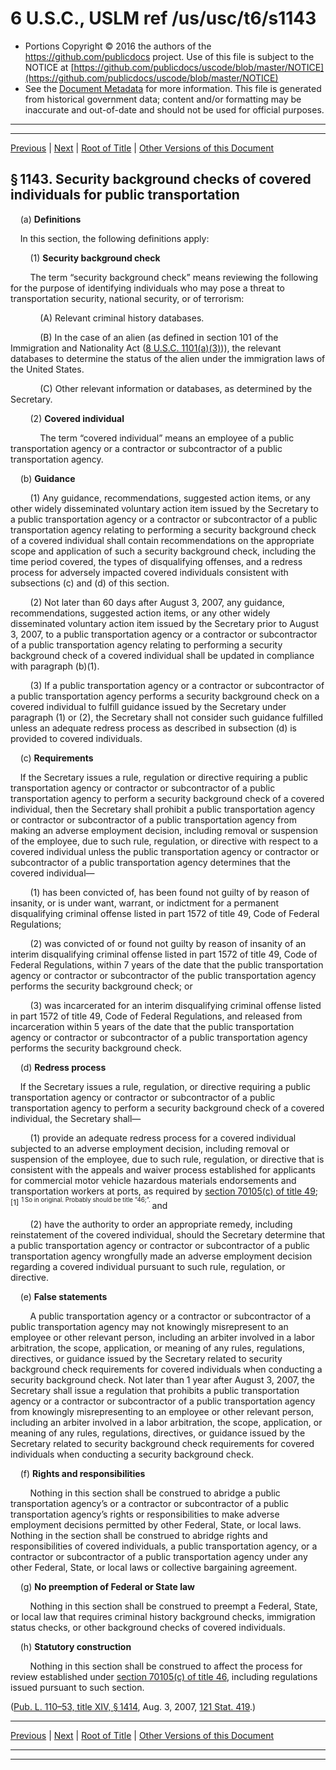 ---
---

# 6 U.S.C., USLM ref /us/usc/t6/s1143

* Portions Copyright © 2016 the authors of the https://github.com/publicdocs project.
  Use of this file is subject to the NOTICE at [https://github.com/publicdocs/uscode/blob/master/NOTICE](https://github.com/publicdocs/uscode/blob/master/NOTICE)
* See the [Document Metadata](././../../../../..//README.md) for more information.
  This file is generated from historical government data; content and/or formatting may be inaccurate and out-of-date and should not be used for official purposes.

----------
----------

[Previous](./../../../../..//us/usc/t6/ch4/schIII/m__us_usc_t6_s1142.md) | [Next](./../../../../..//us/usc/t6/ch4/schIII/m__us_usc_t6_s1144.md) | [Root of Title](./../../../../../) | [Other Versions of this Document](https://publicdocs.github.io/go/links?ns=uslm&ref=%2Fus%2Fusc%2Ft6%2Fs1143)

## § 1143. Security background checks of covered individuals for public transportation

    (a) __Definitions__ 

    In this section, the following definitions apply:

        (1) __Security background check__ 

        The term “security background check” means reviewing the following for the purpose of identifying individuals who may pose a threat to transportation security, national security, or of terrorism:

            (A) Relevant criminal history databases.

            (B) In the case of an alien (as defined in section 101 of the Immigration and Nationality Act ([8 U.S.C. 1101(a)(3)][/us/usc/t8/s1101/a/3])), the relevant databases to determine the status of the alien under the immigration laws of the United States.

            (C) Other relevant information or databases, as determined by the Secretary.

        (2) __Covered individual__ 

            The term “covered individual” means an employee of a public transportation agency or a contractor or subcontractor of a public transportation agency.

    (b) __Guidance__ 

        (1) Any guidance, recommendations, suggested action items, or any other widely disseminated voluntary action item issued by the Secretary to a public transportation agency or a contractor or subcontractor of a public transportation agency relating to performing a security background check of a covered individual shall contain recommendations on the appropriate scope and application of such a security background check, including the time period covered, the types of disqualifying offenses, and a redress process for adversely impacted covered individuals consistent with subsections (c) and (d) of this section.

        (2) Not later than 60 days after August 3, 2007, any guidance, recommendations, suggested action items, or any other widely disseminated voluntary action item issued by the Secretary prior to August 3, 2007, to a public transportation agency or a contractor or subcontractor of a public transportation agency relating to performing a security background check of a covered individual shall be updated in compliance with paragraph (b)(1).

        (3) If a public transportation agency or a contractor or subcontractor of a public transportation agency performs a security background check on a covered individual to fulfill guidance issued by the Secretary under paragraph (1) or (2), the Secretary shall not consider such guidance fulfilled unless an adequate redress process as described in subsection (d) is provided to covered individuals.

    (c) __Requirements__ 

    If the Secretary issues a rule, regulation or directive requiring a public transportation agency or contractor or subcontractor of a public transportation agency to perform a security background check of a covered individual, then the Secretary shall prohibit a public transportation agency or contractor or subcontractor of a public transportation agency from making an adverse employment decision, including removal or suspension of the employee, due to such rule, regulation, or directive with respect to a covered individual unless the public transportation agency or contractor or subcontractor of a public transportation agency determines that the covered individual—

        (1) has been convicted of, has been found not guilty of by reason of insanity, or is under want, warrant, or indictment for a permanent disqualifying criminal offense listed in part 1572 of title 49, Code of Federal Regulations;

        (2) was convicted of or found not guilty by reason of insanity of an interim disqualifying criminal offense listed in part 1572 of title 49, Code of Federal Regulations, within 7 years of the date that the public transportation agency or contractor or subcontractor of the public transportation agency performs the security background check; or

        (3) was incarcerated for an interim disqualifying criminal offense listed in part 1572 of title 49, Code of Federal Regulations, and released from incarceration within 5 years of the date that the public transportation agency or contractor or subcontractor of a public transportation agency performs the security background check.

    (d) __Redress process__ 

    If the Secretary issues a rule, regulation, or directive requiring a public transportation agency or contractor or subcontractor of a public transportation agency to perform a security background check of a covered individual, the Secretary shall—

        (1) provide an adequate redress process for a covered individual subjected to an adverse employment decision, including removal or suspension of the employee, due to such rule, regulation, or directive that is consistent with the appeals and waiver process established for applicants for commercial motor vehicle hazardous materials endorsements and transportation workers at ports, as required by [section 70105(c) of title 49][/us/usc/t49/s70105/c];  <sup>\[1\]</sup>  <sup><sup> 1 So in original. Probably should be title “46;”. </sup></sup>  and

        (2) have the authority to order an appropriate remedy, including reinstatement of the covered individual, should the Secretary determine that a public transportation agency or contractor or subcontractor of a public transportation agency wrongfully made an adverse employment decision regarding a covered individual pursuant to such rule, regulation, or directive.

    (e) __False statements__ 

        A public transportation agency or a contractor or subcontractor of a public transportation agency may not knowingly misrepresent to an employee or other relevant person, including an arbiter involved in a labor arbitration, the scope, application, or meaning of any rules, regulations, directives, or guidance issued by the Secretary related to security background check requirements for covered individuals when conducting a security background check. Not later than 1 year after August 3, 2007, the Secretary shall issue a regulation that prohibits a public transportation agency or a contractor or subcontractor of a public transportation agency from knowingly misrepresenting to an employee or other relevant person, including an arbiter involved in a labor arbitration, the scope, application, or meaning of any rules, regulations, directives, or guidance issued by the Secretary related to security background check requirements for covered individuals when conducting a security background check.

    (f) __Rights and responsibilities__ 

        Nothing in this section shall be construed to abridge a public transportation agency’s or a contractor or subcontractor of a public transportation agency’s rights or responsibilities to make adverse employment decisions permitted by other Federal, State, or local laws. Nothing in the section shall be construed to abridge rights and responsibilities of covered individuals, a public transportation agency, or a contractor or subcontractor of a public transportation agency under any other Federal, State, or local laws or collective bargaining agreement.

    (g) __No preemption of Federal or State law__ 

        Nothing in this section shall be construed to preempt a Federal, State, or local law that requires criminal history background checks, immigration status checks, or other background checks of covered individuals.

    (h) __Statutory construction__ 

        Nothing in this section shall be construed to affect the process for review established under [section 70105(c) of title 46][/us/usc/t46/s70105/c], including regulations issued pursuant to such section.

([Pub. L. 110–53, title XIV, § 1414][/us/pl/110/53/s1414], Aug. 3, 2007, [121 Stat. 419][/us/stat/121/419].)

----------

[Previous](./../../../../..//us/usc/t6/ch4/schIII/m__us_usc_t6_s1142.md) | [Next](./../../../../..//us/usc/t6/ch4/schIII/m__us_usc_t6_s1144.md) | [Root of Title](./../../../../../) | [Other Versions of this Document](https://publicdocs.github.io/go/links?ns=uslm&ref=%2Fus%2Fusc%2Ft6%2Fs1143)

----------
----------

[/us/usc/t8/s1101/a/3]: https://publicdocs.github.io/go/links?ns=uslm&ref=%2Fus%2Fusc%2Ft8%2Fs1101%2Fa%2F3
[/us/usc/t49/s70105/c]: https://publicdocs.github.io/go/links?ns=uslm&ref=%2Fus%2Fusc%2Ft49%2Fs70105%2Fc
[/us/usc/t46/s70105/c]: https://publicdocs.github.io/go/links?ns=uslm&ref=%2Fus%2Fusc%2Ft46%2Fs70105%2Fc
[/us/pl/110/53/s1414]: https://publicdocs.github.io/go/links?ns=uslm&ref=%2Fus%2Fpl%2F110%2F53%2Fs1414
[/us/stat/121/419]: https://publicdocs.github.io/go/links?ns=uslm&ref=%2Fus%2Fstat%2F121%2F419


